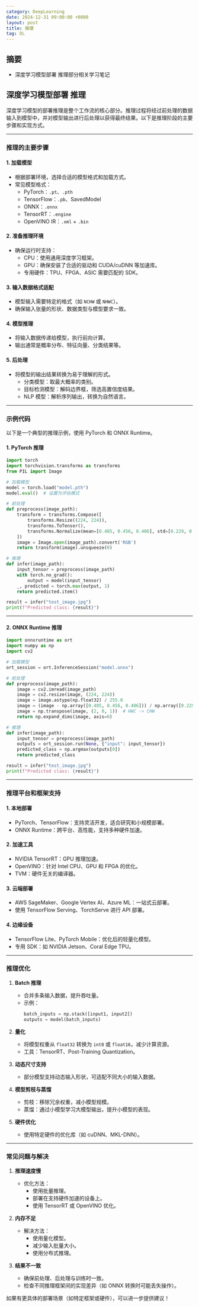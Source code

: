 ```yaml
---
category: DeepLearning
date: 2024-12-31 09:00:00 +0800
layout: post
title: 推理
tag: DL
---
```

## 摘要

+ 深度学习模型部署 推理部分相关学习笔记

<!--more-->

## 深度学习模型部署 推理

深度学习模型的部署推理是整个工作流的核心部分。推理过程将经过前处理的数据输入到模型中，并对模型输出进行后处理以获得最终结果。以下是推理阶段的主要步骤和实现方式。

---

### 推理的主要步骤

#### 1. **加载模型**
   - 根据部署环境，选择合适的模型格式和加载方式。
   - 常见模型格式：
     - PyTorch：`.pt`、`.pth`
     - TensorFlow：`.pb`、SavedModel
     - ONNX：`.onnx`
     - TensorRT：`.engine`
     - OpenVINO IR：`.xml` + `.bin`

#### 2. **准备推理环境**
   - 确保运行时支持：
     - CPU：使用通用深度学习框架。
     - GPU：确保安装了合适的驱动和 CUDA/cuDNN 等加速库。
     - 专用硬件：TPU、FPGA、ASIC 需要匹配的 SDK。

#### 3. **输入数据格式适配**
   - 模型输入需要特定的格式（如 `NCHW` 或 `NHWC`）。
   - 确保输入张量的形状、数据类型与模型要求一致。

#### 4. **模型推理**
   - 将输入数据传递给模型，执行前向计算。
   - 输出通常是概率分布、特征向量、分类结果等。

#### 5. **后处理**
   - 将模型的输出结果转换为易于理解的形式。
     - 分类模型：取最大概率的类别。
     - 目标检测模型：解码边界框，筛选高置信度结果。
     - NLP 模型：解析序列输出，转换为自然语言。

---

### 示例代码

以下是一个典型的推理示例，使用 PyTorch 和 ONNX Runtime。

#### **1. PyTorch 推理**
```python
import torch
import torchvision.transforms as transforms
from PIL import Image

# 加载模型
model = torch.load("model.pth")
model.eval()  # 设置为评估模式

# 前处理
def preprocess(image_path):
    transform = transforms.Compose([
        transforms.Resize((224, 224)),
        transforms.ToTensor(),
        transforms.Normalize(mean=[0.485, 0.456, 0.406], std=[0.229, 0.224, 0.225])
    ])
    image = Image.open(image_path).convert('RGB')
    return transform(image).unsqueeze(0)

# 推理
def infer(image_path):
    input_tensor = preprocess(image_path)
    with torch.no_grad():
        output = model(input_tensor)
    _, predicted = torch.max(output, 1)
    return predicted.item()

result = infer("test_image.jpg")
print(f"Predicted class: {result}")
```

---

#### **2. ONNX Runtime 推理**
```python
import onnxruntime as ort
import numpy as np
import cv2

# 加载模型
ort_session = ort.InferenceSession("model.onnx")

# 前处理
def preprocess(image_path):
    image = cv2.imread(image_path)
    image = cv2.resize(image, (224, 224))
    image = image.astype(np.float32) / 255.0
    image = (image - np.array([0.485, 0.456, 0.406])) / np.array([0.229, 0.224, 0.225])
    image = np.transpose(image, (2, 0, 1))  # HWC -> CHW
    return np.expand_dims(image, axis=0)

# 推理
def infer(image_path):
    input_tensor = preprocess(image_path)
    outputs = ort_session.run(None, {"input": input_tensor})
    predicted_class = np.argmax(outputs[0])
    return predicted_class

result = infer("test_image.jpg")
print(f"Predicted class: {result}")
```

---

### 推理平台和框架支持

#### **1. 本地部署**
   - PyTorch、TensorFlow：支持灵活开发，适合研究和小规模部署。
   - ONNX Runtime：跨平台、高性能，支持多种硬件加速。

#### **2. 加速工具**
   - NVIDIA TensorRT：GPU 推理加速。
   - OpenVINO：针对 Intel CPU、GPU 和 FPGA 的优化。
   - TVM：硬件无关的编译器。

#### **3. 云端部署**
   - AWS SageMaker、Google Vertex AI、Azure ML：一站式云部署。
   - 使用 TensorFlow Serving、TorchServe 进行 API 部署。

#### **4. 边缘设备**
   - TensorFlow Lite、PyTorch Mobile：优化后的轻量化模型。
   - 专用 SDK：如 NVIDIA Jetson、Coral Edge TPU。

---

### 推理优化

1. **Batch 推理**
   - 合并多条输入数据，提升吞吐量。
   - 示例：
     ```python
     batch_inputs = np.stack([input1, input2])
     outputs = model(batch_inputs)
     ```

2. **量化**
   - 将模型权重从 `float32` 转换为 `int8` 或 `float16`，减少计算资源。
   - 工具：TensorRT、Post-Training Quantization。

3. **动态尺寸支持**
   - 部分模型支持动态输入形状，可适配不同大小的输入数据。

4. **模型剪枝与蒸馏**
   - 剪枝：移除冗余权重，减小模型规模。
   - 蒸馏：通过小模型学习大模型输出，提升小模型的表现。

5. **硬件优化**
   - 使用特定硬件的优化库（如 cuDNN、MKL-DNN）。

---

### 常见问题与解决

1. **推理速度慢**
   - 优化方法：
     - 使用批量推理。
     - 部署在支持硬件加速的设备上。
     - 使用 TensorRT 或 OpenVINO 优化。

2. **内存不足**
   - 解决方法：
     - 使用量化模型。
     - 减少输入批量大小。
     - 使用分布式推理。

3. **结果不一致**
   - 确保前处理、后处理与训练时一致。
   - 检查不同推理框架间的实现差异（如 ONNX 转换时可能丢失操作）。

如果有更具体的部署场景（如特定框架或硬件），可以进一步提供建议！